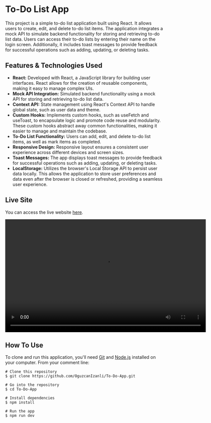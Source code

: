 # To-Do List App

This project is a simple to-do list application built using React. It allows users to create, edit, and delete to-do list items. The application integrates a mock API to simulate backend functionality for storing and retrieving to-do list data. Users can access their to-do lists by entering their name on the login screen. Additionally, it includes toast messages to provide feedback for successful operations such as adding, updating, or deleting tasks.

## Features & Technologies Used

- **React:** Developed with React, a JavaScript library for building user interfaces. React allows for the creation of reusable components, making it easy to manage complex UIs.
- **Mock API Integration:** Simulated backend functionality using a mock API for storing and retrieving to-do list data.
- **Context API:** State management using React's Context API to handle global state, such as user data and theme.
- **Custom Hooks:** Implements custom hooks, such as useFetch and useToast, to encapsulate logic and promote code reuse and modularity. These custom hooks abstract away common functionalities, making it easier to manage and maintain the codebase.
- **To-Do List Functionality:** Users can add, edit, and delete to-do list items, as well as mark items as completed.
- **Responsive Design:** Responsive layout ensures a consistent user experience across different devices and screen sizes.
- **Toast Messages:** The app displays toast messages to provide feedback for successful operations such as adding, updating, or deleting tasks.
- **LocalStorage:** Utilizes the browser's Local Storage API to persist user data locally. This allows the application to store user preferences and data even after the browser is closed or refreshed, providing a seamless user experience.

## Live Site

You can access the live website [here](https://logintodoapp.netlify.app/).

<video width="640" height="360" controls>
  <source src="./public/To-Do-App-Video.mp4" type="video/mp4">
</video>

## How To Use

To clone and run this application, you'll need [Git](https://git-scm.com/) and [Node.js](https://nodejs.org/en) installed on your computer. From your comment line:

```
# Clone this repository
$ git clone https://github.com/OguzcanIzanli/To-Do-App.git

# Go into the repository
$ cd To-Do-App

# Install dependencies
$ npm install

# Run the app
$ npm run dev
```
